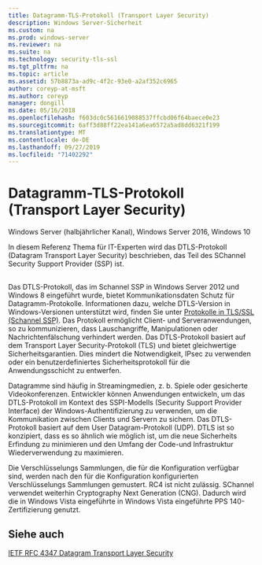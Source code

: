 ```yaml
---
title: Datagramm-TLS-Protokoll (Transport Layer Security)
description: Windows Server-Sicherheit
ms.custom: na
ms.prod: windows-server
ms.reviewer: na
ms.suite: na
ms.technology: security-tls-ssl
ms.tgt_pltfrm: na
ms.topic: article
ms.assetid: 57b8873a-ad9c-4f2c-93e0-a2af352c6965
author: coreyp-at-msft
ms.author: coreyp
manager: dongill
ms.date: 05/16/2018
ms.openlocfilehash: f603dc0c5616619088537ffcbd06f64baece0e23
ms.sourcegitcommit: 6aff3d88ff22ea141a6ea6572a5ad8dd6321f199
ms.translationtype: MT
ms.contentlocale: de-DE
ms.lasthandoff: 09/27/2019
ms.locfileid: "71402292"
---
```

# <a name="datagram-transport-layer-security-protocol"></a>Datagramm-TLS-Protokoll (Transport Layer Security)

Windows Server (halbjährlicher Kanal), Windows Server 2016, Windows 10

In diesem Referenz Thema für IT-Experten wird das DTLS-Protokoll (Datagram Transport Layer Security) beschrieben, das Teil des SChannel Security Support Provider (SSP) ist.

## <a name="BKMK_DTLS"></a>
Das DTLS-Protokoll, das im Schannel SSP in Windows Server 2012 und Windows 8 eingeführt wurde, bietet Kommunikationsdaten Schutz für Datagramm-Protokolle. Informationen dazu, welche DTLS-Version in Windows-Versionen unterstützt wird, finden Sie unter [Protokolle in TLS/SSL (Schannel SSP)](https://msdn.microsoft.com/library/windows/desktop/mt808159(v=vs.85).aspx). Das Protokoll ermöglicht Client- und Serveranwendungen, so zu kommunizieren, dass Lauschangriffe, Manipulationen oder Nachrichtenfälschung verhindert werden. Das DTLS-Protokoll basiert auf dem Transport Layer Security-Protokoll (TLS) und bietet gleichwertige Sicherheitsgarantien. Dies mindert die Notwendigkeit, IPsec zu verwenden oder ein benutzerdefiniertes Sicherheitsprotokoll für die Anwendungsschicht zu entwerfen.

Datagramme sind häufig in Streamingmedien, z. b. Spiele oder gesicherte Videokonferenzen. Entwickler können Anwendungen entwickeln, um das DTLS-Protokoll im Kontext des SSPI-Modells (Security Support Provider Interface) der Windows-Authentifizierung zu verwenden, um die Kommunikation zwischen Clients und Servern zu sichern. Das DTLS-Protokoll basiert auf dem User Datagram-Protokoll (UDP). DTLS ist so konzipiert, dass es so ähnlich wie möglich ist, um die neue Sicherheits Erfindung zu minimieren und den Umfang der Code-und Infrastruktur Wiederverwendung zu maximieren.

Die Verschlüsselungs Sammlungen, die für die Konfiguration verfügbar sind, werden nach den für die Konfiguration konfigurierten Verschlüsselungs Sammlungen gemustert. RC4 ist nicht zulässig. SChannel verwendet weiterhin Cryptography Next Generation (CNG). Dadurch wird die in Windows Vista eingeführte in Windows Vista eingeführte PPS 140-Zertifizierung genutzt.

## <a name="see-also"></a>Siehe auch

[IETF RFC 4347 Datagram Transport Layer Security](http://tools.ietf.org/html/rfc4347)


